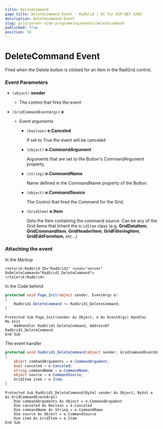 ```yaml
---
title: DeleteCommand
page_title: DeleteCommand Event - RadGrid | UI for ASP.NET AJAX
description: DeleteCommand Event
slug: grid/server-side-programming/events/deletecommand
published: True
position: 50
---
```


# DeleteCommand Event

Fired when the Delete button is clicked for an item in the RadGrid control.

### Event Parameters

* `(object)` **sender**

    * The control that fires the event

* `(GridCommandEventArgs)` **e**

    * Event arguments 

        * `(boolean)` **e.Canceled**
            
            If set to True the event will be canceled

        * `(object)` **e.CommandArgument**

            Arguments that are set to the Button's CommandArgument property.

        * `(string)` **e.CommandName**

            Name defined in the CommandName property of the Button.

        * `(object)` **e.CommandSource**

            The Control that fired the Command for the Grid.

        * `(GridItem)` **e.Item**

            Gets the Item containing the command source. Can be any of the Grid items that Inherit the `GridItem` class (e.g. **GridDataItem**,  **GridCommandItem**, **GridHeaderItem**, **GridFilteringItem**, **GridEditFormItem**, etc...)

### Attaching the event

In the Markup

````ASP.NET
<telerik:RadGrid ID="RadGrid1" runat="server" OnDeleteCommand="RadGrid1_DeleteCommand">
</telerik:RadGrid>
````

In the Code behind

````C#
protected void Page_Init(object sender, EventArgs e)
{
    RadGrid1.DeleteCommand += RadGrid1_DeleteCommand;
}
````
````VB
Protected Sub Page_Init(sender As Object, e As EventArgs) Handles Me.Init
    AddHandler RadGrid1.DeleteCommand, AddressOf RadGrid1_DeleteCommand
End Sub
````

The event handler

````C#
protected void RadGrid1_DeleteCommand(object sender, GridCommandEventArgs e)
{
    object commandArguments = e.CommandArgument;
    bool canceled = e.Canceled;
    string commandName = e.CommandName;
    object source = e.CommandSource;
    GridItem item = e.Item;
}
````
````VB
Protected Sub RadGrid1_DeleteCommand(ByVal sender As Object, ByVal e As GridCommandEventArgs)
    Dim commandArguments As Object = e.CommandArgument
    Dim canceled As Boolean = e.Canceled
    Dim commandName As String = e.CommandName
    Dim source As Object = e.CommandSource
    Dim item As GridItem = e.Item
End Sub
````
 
  

